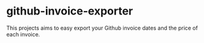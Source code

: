 # github-invoice-exporter

This projects aims to easy export your Github invoice dates and the price of each invoice.
